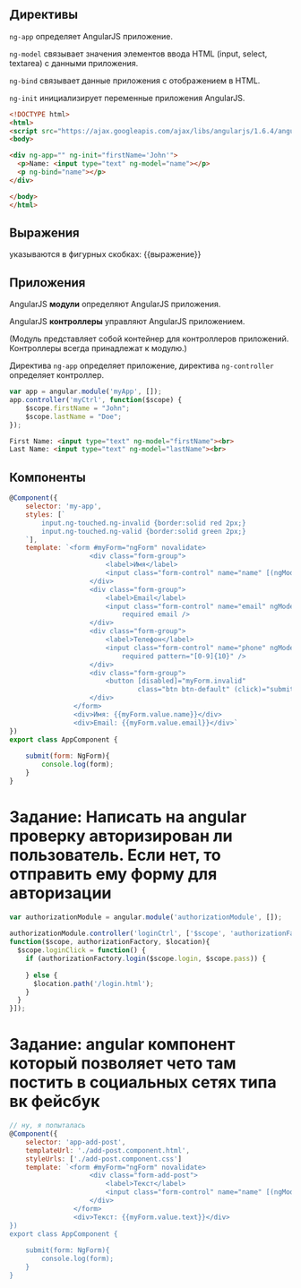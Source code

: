 ## Директивы

`ng-app` определяет AngularJS приложение.

`ng-model` связывает значения элементов ввода HTML (input, select, textarea) с данными приложения.

`ng-bind` связывает данные приложения с отображением в HTML.

 `ng-init` инициализирует переменные приложения AngularJS.

```html
<!DOCTYPE html>
<html>
<script src="https://ajax.googleapis.com/ajax/libs/angularjs/1.6.4/angular.min.js"></script>
<body>

<div ng-app="" ng-init="firstName='John'">
  <p>Name: <input type="text" ng-model="name"></p>
  <p ng-bind="name"></p>
</div>

</body>
</html>
```

## Выражения

 указываются в фигурных скобках: {{выражение}}

## Приложения

AngularJS __модули__ определяют AngularJS приложения.

AngularJS __контроллеры__ управляют AngularJS приложением.

(Модуль представляет собой контейнер для контроллеров приложений. Контроллеры всегда принадлежат к модулю.)

Директива `ng-app` определяет приложение, директива `ng-controller` определяет контроллер.

```js 
var app = angular.module('myApp', []);
app.controller('myCtrl', function($scope) {
    $scope.firstName = "John";
    $scope.lastName = "Doe";
});
```

```html
First Name: <input type="text" ng-model="firstName"><br>
Last Name: <input type="text" ng-model="lastName"><br>
```

## Компоненты

```js
@Component({
    selector: 'my-app',
    styles: [`
        input.ng-touched.ng-invalid {border:solid red 2px;}
        input.ng-touched.ng-valid {border:solid green 2px;}
    `],
    template: `<form #myForm="ngForm" novalidate>
                    <div class="form-group">
                        <label>Имя</label>
                        <input class="form-control" name="name" [(ngModel)]="name" required />
                    </div>
                    <div class="form-group">
                        <label>Email</label>
                        <input class="form-control" name="email" ngModel 
                            required email />
                    </div>
                    <div class="form-group">
                        <label>Телефон</label>
                        <input class="form-control" name="phone" ngModel 
                            required pattern="[0-9]{10}" />
                    </div>
                    <div class="form-group">
                        <button [disabled]="myForm.invalid"
                                class="btn btn-default" (click)="submit(myForm)">Добавить</button>
                    </div>
                </form>
                <div>Имя: {{myForm.value.name}}</div>
                <div>Email: {{myForm.value.email}}</div>`
})
export class AppComponent { 
 
    submit(form: NgForm){
        console.log(form);
    }
}
```

# Задание: Написать на angular проверку авторизирован ли пользователь. Если нет, то отправить ему форму для авторизации

```js
var authorizationModule = angular.module('authorizationModule', []);
 
authorizationModule.controller('loginCtrl', ['$scope', 'authorizationFactory', '$location', 
function($scope, authorizationFactory, $location){
  $scope.loginClick = function() {
    if (authorizationFactory.login($scope.login, $scope.pass)) {
    
    } else {
      $location.path('/login.html');
    }
  }
}]);
```

# Задание:  angular компонент который позволяет чето там постить в социальных сетях типа вк фейсбук

```js
// ну, я попыталась
@Component({
    selector: 'app-add-post',
    templateUrl: './add-post.component.html',
    styleUrls: ['./add-post.component.css']
    template: `<form #myForm="ngForm" novalidate>
                    <div class="form-add-post">
                        <label>Текст</label>
                        <input class="form-control" name="name" [(ngModel)]="name" required />
                    </div>
                </form>
                <div>Текст: {{myForm.value.text}}</div>
})
export class AppComponent { 
 
    submit(form: NgForm){
        console.log(form);
    }
}
```
